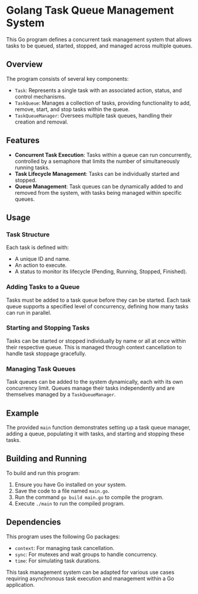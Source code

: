 # Golang Task Queue Management System

This Go program defines a concurrent task management system that allows tasks to be queued, started, stopped, and managed across multiple queues.

## Overview

The program consists of several key components:

- `Task`: Represents a single task with an associated action, status, and control mechanisms.
- `TaskQueue`: Manages a collection of tasks, providing functionality to add, remove, start, and stop tasks within the queue.
- `TaskQueueManager`: Oversees multiple task queues, handling their creation and removal.

## Features

- **Concurrent Task Execution**: Tasks within a queue can run concurrently, controlled by a semaphore that limits the number of simultaneously running tasks.
- **Task Lifecycle Management**: Tasks can be individually started and stopped.
- **Queue Management**: Task queues can be dynamically added to and removed from the system, with tasks being managed within specific queues.

## Usage

### Task Structure

Each task is defined with:

- A unique ID and name.
- An action to execute.
- A status to monitor its lifecycle (Pending, Running, Stopped, Finished).

### Adding Tasks to a Queue

Tasks must be added to a task queue before they can be started. Each task queue supports a specified level of concurrency, defining how many tasks can run in parallel.

### Starting and Stopping Tasks

Tasks can be started or stopped individually by name or all at once within their respective queue. This is managed through context cancellation to handle task stoppage gracefully.

### Managing Task Queues

Task queues can be added to the system dynamically, each with its own concurrency limit. Queues manage their tasks independently and are themselves managed by a `TaskQueueManager`.

## Example

The provided `main` function demonstrates setting up a task queue manager, adding a queue, populating it with tasks, and starting and stopping these tasks.

## Building and Running

To build and run this program:

1. Ensure you have Go installed on your system.
2. Save the code to a file named `main.go`.
3. Run the command `go build main.go` to compile the program.
4. Execute `./main` to run the compiled program.

## Dependencies

This program uses the following Go packages:

- `context`: For managing task cancellation.
- `sync`: For mutexes and wait groups to handle concurrency.
- `time`: For simulating task durations.

This task management system can be adapted for various use cases requiring asynchronous task execution and management within a Go application.
